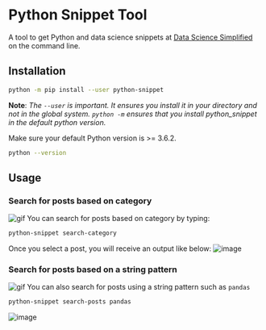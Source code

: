 # Python Snippet Tool

A tool to get Python and data science snippets at [Data Science Simplified](https://mathdatasimplified.com/) on the command line. 

## Installation
```bash
python -m pip install --user python-snippet
```
**Note**: _The `--user` is important. It ensures you install it in your directory and not in the global system. `python -m` ensures that you install python_snippet in the default python version._

Make sure your default Python version is >= 3.6.2.
```bash
python --version
```


## Usage
### Search for posts based on category
![gif](https://github.com/khuyentran1401/python_snippet/tree/master/images/search_category.gif)
You can search for posts based on category by typing:
```bash
python-snippet search-category
```
Once you select a post, you will receive an output like below:
![image](https://github.com/khuyentran1401/python_snippet/tree/master/images/search_category.png)
### Search for posts based on a string pattern
![gif](https://github.com/khuyentran1401/python_snippet/tree/master/images/search_posts.gif)
You can also search for posts using a string pattern such as `pandas`
```bash
python-snippet search-posts pandas
```
![image](https://github.com/khuyentran1401/python_snippet/tree/master/images/search_posts_pandas.png)
